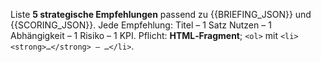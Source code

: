 Liste **5 strategische Empfehlungen** passend zu {{BRIEFING_JSON}} und {{SCORING_JSON}}.
Jede Empfehlung: Titel – 1 Satz Nutzen – 1 Abhängigkeit – 1 Risiko – 1 KPI.
Pflicht: **HTML‑Fragment**; `<ol>` mit `<li><strong>…</strong> – …</li>`.
